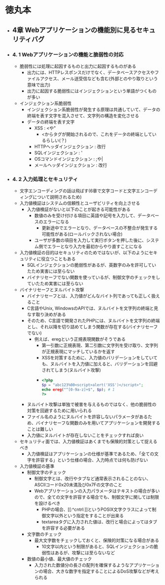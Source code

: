 # 徳丸本
- ## 4章 Webアプリケーションの機能別に見るセキュリティバグ
- ### 4. 1 Webアプリケーションの機能と脆弱性の対応
	- 脆弱性には処理に起因するものと出力に起因するものがある
		- 出力には、HTTPレスポンスだけでなく、データベースアクセスやファイルアクセス、メール送受信なども含む(外部とのやり取りという意味で出力)
		- 出力に起因する脆弱性にはインジェクションという単語がつくものが多い
	- インジェクション系脆弱性
		- インジェクション系脆弱性が発生する原理は共通していて、データの終端を表す文字を混入させて、文字列の構造を変化させる
		- データの終端を表す文字
			- XSS : <や"
				- <からタグが開始されるので、これをデータの終端としているらしい(？)
			- HTTPヘッダインジェクション : 改行
			- SQLインジェクション : '
			- OSコマンドインジェクション : ;や|
			- メールヘッダインジェクション : 改行
- ### 4. 2 入力処理とセキュリティ
	- 文字エンコーディングの話は飛ばす(6章で文字コードと文字エンコーディングについて説明されるため)
	- 入力値検証はシステムの信頼性とユーザビリティを向上させる
		- 入力値検証がないと以下のことが起きる可能性がある
			- 数値のみを受け付ける項目に英語や記号を入力して、データベースのエラーになる
				- 更新途中でエラーとなり、データベースの不整合が発生する可能性がある(ロールバックされない場合)
			- ユーザが多数の項目を入力して実行ボタンを押した後に、システム側でエラーとなり入力を最初からやり直すことになる
	- 入力値検証の目的はセキュリティのためではないが、以下のようにセキュリティに役立つこともある
		- SQLインジェクションの脆弱性があるが、英数字のみを許可していたため実害には至らない
		- バイナリセーフでない関数を使っているが、制御文字のチェックをしていたため実害には至らない
	- バイナリセーフとヌルバイト攻撃
		- バイナリセーフとは、入力値がどんなバイト列であっても正しく扱えること
		- C言語やUnix, WindowsのAPIでは、ヌルバイトを文字列の終端と見なす取り決めがある
		- そのため、C言語で開発されたPHPには、ヌルバイトを文字列の終端とし、それ以降を切り詰めてしまう関数が存在する(バイナリセーフでない)
			- 例えば、eregという正規表現関数がそうである
				- 第一引数に正規表現、第二引数に文字列を受け取り、文字列が正規表現にマッチしているかを返す
				- XSSを対策するために、入力値のバリデーションをしていても、ヌルバイトを入力値に加えると、バリデーションを回避されてしまう(ヌルバイト攻撃)
				- ```php 
				  <?php
				  $p = "abc123%00<script>alert('XSS')</script>";
				  echo ereg("^[0-9a-z]+$", $p); # 1
				  ?>
				  ```
		- ヌルバイト攻撃は単独で被害を与えるものではなく、他の脆弱性の対策を回避するために用いられる
		- ファイル名のようにヌルバイトを許容しないパラメータがあるため、バイナリセーフな関数のみを用いてアプリケーションを開発することは難しい
		- 入力値にヌルバイトが存在しないことをチェックすれば良い
	- セキュリティ面では、入力値検証はあくまでも保険的対策として捉えるべき
		- 入力値検証はアプリケーションの仕様が基準であるため、「全ての文字を許容する」という仕様の場合、入力時点では何も防げない
	- 入力値検証の基準
		- 制御文字のチェック
			- 制御文字とは、改行やタブなど通常表示されることのない、ASCIIコード0x20未満及び0x7Fの文字のこと
			- Webアプリケーションの入力パラメータはテキストの場合が多いので、全ての文字を許容する場合でも、制御文字に関しては制限を設けるべき
				- PHPの場合、\[[:^cntrl:]]というPOSIX文字クラスによって制御文字以外という指定をすることが出来る
				- textareaタグに入力された値は、改行と場合によってはタブを許容する必要がある
		- 文字数のチェック
			- 最大文字数をチェックしておくと、保険的対策になる場合がある
				- 10文字以内という制限があると、SQLインジェクションの脆弱性はあるが、攻撃には至らないなど
		- 数値の最小値、最大値のチェック
			- 入力された数値分の長さの配列を確保するようなアプリケーションの場合、大きな数字を指定することによるDoS攻撃などが考えられる